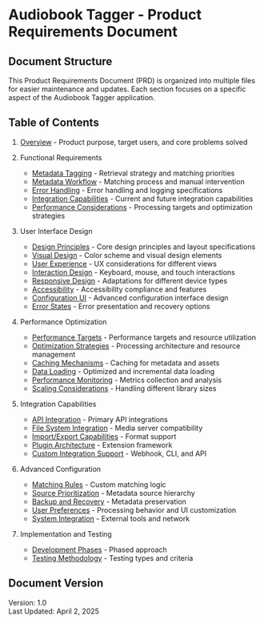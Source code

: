 # Audiobook Tagger - Product Requirements Document

## Document Structure

This Product Requirements Document (PRD) is organized into multiple files for easier maintenance and updates. Each section focuses on a specific aspect of the Audiobook Tagger application.

## Table of Contents

1. [Overview](overview.md) - Product purpose, target users, and core problems solved

2. Functional Requirements
   - [Metadata Tagging](functional-requirements/metadata-tagging.md) - Retrieval strategy and matching priorities
   - [Metadata Workflow](functional-requirements/metadata-workflow.md) - Matching process and manual intervention
   - [Error Handling](functional-requirements/error-handling.md) - Error handling and logging specifications
   - [Integration Capabilities](functional-requirements/integration.md) - Current and future integration capabilities
   - [Performance Considerations](functional-requirements/performance.md) - Processing targets and optimization strategies

3. User Interface Design
   - [Design Principles](ui-design/design-principles.md) - Core design principles and layout specifications
   - [Visual Design](ui-design/visual-design.md) - Color scheme and visual design elements
   - [User Experience](ui-design/user-experience.md) - UX considerations for different views
   - [Interaction Design](ui-design/interaction.md) - Keyboard, mouse, and touch interactions
   - [Responsive Design](ui-design/responsive-design.md) - Adaptations for different device types
   - [Accessibility](ui-design/accessibility.md) - Accessibility compliance and features
   - [Configuration UI](ui-design/configuration-ui.md) - Advanced configuration interface design
   - [Error States](ui-design/error-states.md) - Error presentation and recovery options

4. Performance Optimization
   - [Performance Targets](performance/targets.md) - Performance targets and resource utilization
   - [Optimization Strategies](performance/optimization.md) - Processing architecture and resource management
   - [Caching Mechanisms](performance/caching.md) - Caching for metadata and assets
   - [Data Loading](performance/data-loading.md) - Optimized and incremental data loading
   - [Performance Monitoring](performance/monitoring.md) - Metrics collection and analysis
   - [Scaling Considerations](performance/scaling.md) - Handling different library sizes

5. Integration Capabilities
   - [API Integration](integration/api-integration.md) - Primary API integrations
   - [File System Integration](integration/filesystem.md) - Media server compatibility
   - [Import/Export Capabilities](integration/import-export.md) - Format support
   - [Plugin Architecture](integration/plugin-architecture.md) - Extension framework
   - [Custom Integration Support](integration/custom-integration.md) - Webhook, CLI, and API

6. Advanced Configuration
   - [Matching Rules](configuration/matching-rules.md) - Custom matching logic
   - [Source Prioritization](configuration/source-prioritization.md) - Metadata source hierarchy
   - [Backup and Recovery](configuration/backup-recovery.md) - Metadata preservation
   - [User Preferences](configuration/user-preferences.md) - Processing behavior and UI customization
   - [System Integration](configuration/system-integration.md) - External tools and network

7. Implementation and Testing
   - [Development Phases](implementation/development-phases.md) - Phased approach
   - [Testing Methodology](implementation/testing-methodology.md) - Testing types and criteria

## Document Version

Version: 1.0  
Last Updated: April 2, 2025
